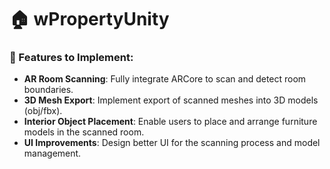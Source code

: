 # 🏠 wPropertyUnity

### 🔧 Features to Implement:
- **AR Room Scanning**: Fully integrate ARCore to scan and detect room boundaries.
- **3D Mesh Export**: Implement export of scanned meshes into 3D models (obj/fbx).
- **Interior Object Placement**: Enable users to place and arrange furniture models in the scanned room.
- **UI Improvements**: Design better UI for the scanning process and model management.
